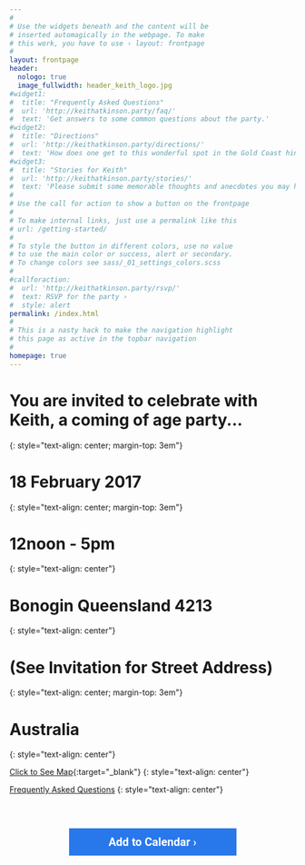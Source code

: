```yaml
---
#
# Use the widgets beneath and the content will be
# inserted automagically in the webpage. To make
# this work, you have to use › layout: frontpage
#
layout: frontpage
header:
  nologo: true
  image_fullwidth: header_keith_logo.jpg
#widget1:
#  title: "Frequently Asked Questions"
#  url: 'http://keithatkinson.party/faq/'
#  text: 'Get answers to some common questions about the party.'
#widget2:
#  title: "Directions"
#  url: 'http://keithatkinson.party/directions/'
#  text: 'How does one get to this wonderful spot in the Gold Coast hinterland?'
#widget3:
#  title: "Stories for Keith"
#  url: 'http://keithatkinson.party/stories/'
#  text: 'Please submit some memorable thoughts and anecdotes you may have about Keith.  We plan to assemble them and share a select few at the party.'
#
# Use the call for action to show a button on the frontpage
#
# To make internal links, just use a permalink like this
# url: /getting-started/
#
# To style the button in different colors, use no value
# to use the main color or success, alert or secondary.
# To change colors see sass/_01_settings_colors.scss
#
#callforaction:
#  url: 'http://keithatkinson.party/rsvp/'
#  text: RSVP for the party ›
#  style: alert
permalink: /index.html
#
# This is a nasty hack to make the navigation highlight
# this page as active in the topbar navigation
#
homepage: true
---
```

<!-- AddEvent -->
<script type="text/javascript" src="https://addevent.com/libs/atc/1.6.1/atc.min.js" async defer></script>
<style>
 .addeventatc 							{width:265px;display:inline-block;position:relative;text-align:center;z-index:999998;background:#2878eb;cursor:pointer;font-family:Roboto,"Segoe UI",Frutiger,"Frutiger Linotype","Dejavu Sans","Helvetica Neue",Arial,sans-serif;color:#fff!important;font-size:20px;font-weight:600;text-decoration:none;padding:12px 15px 12px 15px;}
 .addeventatc:hover 						{color:#fff;font-size:21px;text-decoration:none;background-color:#2c84f4;}
 .addeventatc:active 					{top:1px;}
 .addeventatc .arrow, .addeventatc .start, .addeventatc .end, .addeventatc .timezone, .addeventatc .title, .addeventatc .description, .addeventatc .location, .addeventatc .organizer, .addeventatc .organizer_email, .addeventatc .facebook_event, .addeventatc .all_day_event, .addeventatc .date_format, .addeventatc .alarm_reminder, .addeventatc .recurring, .addeventatc .attendees, .addeventatc .calname, .addeventatc .uid, .addeventatc .status, .addeventatc .method, .addeventatc .client {display:none!important;}
</style>

<!-- AddEvent Settings -->
<script type="text/javascript">
addeventatc.settings({
    license    : "ayXMTIuvUzSgHpdTbmIH21256",
    css        : false
});
</script>
# You are invited to celebrate with Keith, a coming of age party...
{: style="text-align: center; margin-top: 3em"}

#   18 February 2017
{: style="text-align: center; margin-top: 3em"}

#   12noon - 5pm
{: style="text-align: center"}

# Bonogin Queensland 4213
{: style="text-align: center"}

# (See Invitation for Street Address)
{: style="text-align: center; margin-top: 3em"}

# Australia
{: style="text-align: center"}

[Click to See Map][google map]{:target="_blank"}
{: style="text-align: center"}

[Frequently Asked Questions](http://keithatkinson.party/faq/)
{: style="text-align: center"}

<div title="Add to Calendar" class="addeventatc" style="display: table; margin: 0 auto; margin-top: 3em; font-weight: 600">
    Add to Calendar ›
    <span class="start">02/18/2017 12:00 PM</span>
    <span class="end">02/18/2017 05:00 PM</span>
    <span class="timezone">Australia/Brisbane</span>
    <span class="title">Keith Atkinson's Party</span>
    <span class="description">80th Birthday Bash</span>
    <span class="location">(See Invitation for Street Address), Bonogin Queensland 4213</span>
    <span class="date_format">MM/DD/YYYY</span>
</div>

[google map]: https://www.google.com/maps/place/Bonogin+QLD+4213,+Australia/
